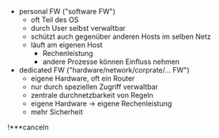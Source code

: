 - personal FW ("software FW") 
	- oft Teil des OS
	- durch User selbst verwaltbar
	- schützt auch gegenüber anderen Hosts im selben Netz
	- läuft am eigenen Host
		- Rechenleistung
		- andere Prozesse können Einfluss nehmen
- dedicated FW ("hardware/network/corprate/... FW")
	- eigene Hardware, oft ein Router
	- nur durch speziellen Zugriff verwaltbar
	- zentrale durchnetzbarkeit von Regeln
	- eigene Hardware -> eigene Rechenleistung
	- mehr Sicherheit

!***canceln 